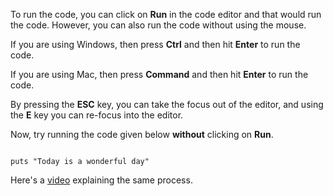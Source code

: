 To run the code, you can click on
**Run** in the code editor
and
that would run the code.
However, you can also run the
code without using the mouse.

If you are using Windows,
then press **Ctrl** and
then hit **Enter** to
run the code.

If you are using Mac,
then press **Command**
and
then hit **Enter** to
run the code.

By pressing the **ESC** key, you can
take the focus out of the editor,
and using the **E** key
you can re-focus into the editor.

Now, try running the code
given below **without**
clicking on **Run**.

<codeblock language="ruby" type="lesson">
<code>
puts "Today is a wonderful day"
</code>
</codeblock>

Here's a [video](https://youtu.be/g9mViC96RYQ?feature=shared) explaining the same process.